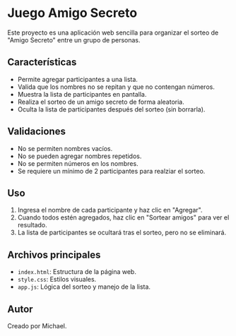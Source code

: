 # Juego Amigo Secreto

Este proyecto es una aplicación web sencilla para organizar el sorteo de "Amigo Secreto" entre un grupo de personas.

## Características
- Permite agregar participantes a una lista.
- Valida que los nombres no se repitan y que no contengan números.
- Muestra la lista de participantes en pantalla.
- Realiza el sorteo de un amigo secreto de forma aleatoria.
- Oculta la lista de participantes después del sorteo (sin borrarla).

## Validaciones
- No se permiten nombres vacíos.
- No se pueden agregar nombres repetidos.
- No se permiten números en los nombres.
- Se requiere un mínimo de 2 participantes para realziar el sorteo.

## Uso
1. Ingresa el nombre de cada participante y haz clic en "Agregar".
2. Cuando todos estén agregados, haz clic en "Sortear amigos" para ver el resultado.
3. La lista de participantes se ocultará tras el sorteo, pero no se eliminará.

## Archivos principales
- `index.html`: Estructura de la página web.
- `style.css`: Estilos visuales.
- `app.js`: Lógica del sorteo y manejo de la lista.

## Autor
Creado por Michael.
